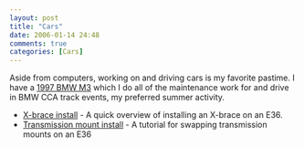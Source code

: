 ```yaml
---
layout: post
title: "Cars"
date: 2006-01-14 24:48
comments: true
categories: [Cars]
---
```

Aside from computers, working on and driving cars is my favorite pastime.  I have a [1997 BMW M3](http://gallery.dinomite.net/gallery/v/Cars/BMW_M3/) which I do all of the maintenance work for and drive in BMW CCA track events, my preferred summer activity.

* [X-brace install](http://dinomite.net/cars/x-brace-install/) - A quick overview of installing an X-brace on an E36.
* [Transmission mount install](http://dinomite.net/cars/transmission-mount-install) - A tutorial for swapping transmission mounts on an E36
